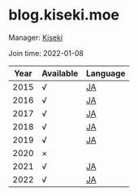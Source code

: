 # blog.kiseki.moe

Manager: [Kiseki](https://github.com/HYHYatt)

Join time: 2022-01-08

| Year | Available | Language                                             |
|------|-----------|------------------------------------------------------|
| 2015 | √         | [JA](https://blog.kiseki.moe/gochiusa/gochiusa2015/) |
| 2016 | √         | [JA](https://blog.kiseki.moe/gochiusa/gochiusa2016/) |
| 2017 | √         | [JA](https://blog.kiseki.moe/gochiusa/gochiusa2017/) |
| 2018 | √         | [JA](https://blog.kiseki.moe/gochiusa/gochiusa2018/) |
| 2019 | √         | [JA](https://blog.kiseki.moe/gochiusa/gochiusa2019/) |
| 2020 | ×         |                                                      |
| 2021 | √         | [JA](https://blog.kiseki.moe/gochiusa/gochiusa2021/) |
| 2022 | √         | [JA](https://blog.kiseki.moe/gochiusa/gochiusa2022/) |
